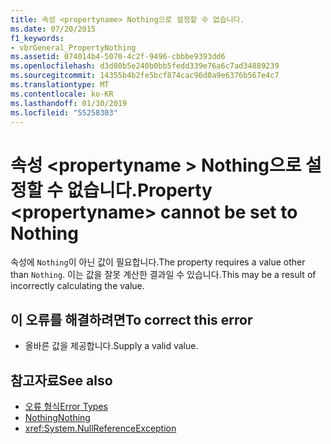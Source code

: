 ```yaml
---
title: 속성 <propertyname> Nothing으로 설정할 수 없습니다.
ms.date: 07/20/2015
f1_keywords:
- vbrGeneral_PropertyNothing
ms.assetid: 074014b4-5070-4c2f-9496-cbbbe9393dd6
ms.openlocfilehash: d3d80b5e240b0bb5fedd339e76a6c7ad34889239
ms.sourcegitcommit: 14355b4b2fe5bcf874cac96d0a9e6376b567e4c7
ms.translationtype: MT
ms.contentlocale: ko-KR
ms.lasthandoff: 01/30/2019
ms.locfileid: "55258303"
---
```

# <a name="property-propertyname-cannot-be-set-to-nothing"></a><span data-ttu-id="d4750-102">속성 \<propertyname > Nothing으로 설정할 수 없습니다.</span><span class="sxs-lookup"><span data-stu-id="d4750-102">Property \<propertyname> cannot be set to Nothing</span></span>
<span data-ttu-id="d4750-103">속성에 `Nothing`이 아닌 값이 필요합니다.</span><span class="sxs-lookup"><span data-stu-id="d4750-103">The property requires a value other than `Nothing`.</span></span> <span data-ttu-id="d4750-104">이는 값을 잘못 계산한 결과일 수 있습니다.</span><span class="sxs-lookup"><span data-stu-id="d4750-104">This may be a result of incorrectly calculating the value.</span></span>  
  
## <a name="to-correct-this-error"></a><span data-ttu-id="d4750-105">이 오류를 해결하려면</span><span class="sxs-lookup"><span data-stu-id="d4750-105">To correct this error</span></span>  
  
-   <span data-ttu-id="d4750-106">올바른 값을 제공합니다.</span><span class="sxs-lookup"><span data-stu-id="d4750-106">Supply a valid value.</span></span>  
  
## <a name="see-also"></a><span data-ttu-id="d4750-107">참고자료</span><span class="sxs-lookup"><span data-stu-id="d4750-107">See also</span></span>
- [<span data-ttu-id="d4750-108">오류 형식</span><span class="sxs-lookup"><span data-stu-id="d4750-108">Error Types</span></span>](../../visual-basic/programming-guide/language-features/error-types.md)
- [<span data-ttu-id="d4750-109">Nothing</span><span class="sxs-lookup"><span data-stu-id="d4750-109">Nothing</span></span>](../../visual-basic/language-reference/nothing.md)
- <xref:System.NullReferenceException>
